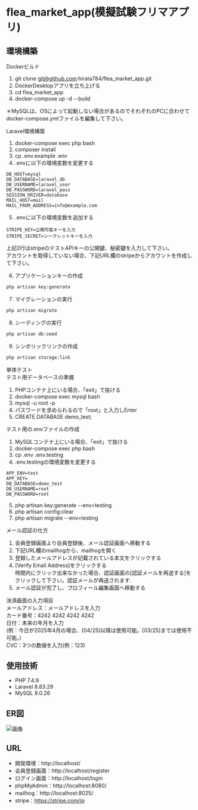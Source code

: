 # flea_market_app(模擬試験フリマアプリ)

## 環境構築
Dockerビルド
1. git clone git@github.com:hirata784/flea_market_app.git
2. DockerDesktopアプリを立ち上げる
3. cd flea_market_app
4. docker-compose up -d --build

＊MySQLは、OSによって起動しない場合があるのでそれぞれのPCに合わせてdocker-compose.ymlファイルを編集して下さい。

Laravel環境構築
1. docker-compose exec php bash
2. composer install
3. cp .env.example .env
4. .envに以下の環境変数を変更する
``` text
DB_HOST=mysql
DB_DATABASE=laravel_db
DB_USERNAME=laravel_user
DB_PASSWORD=laravel_pass
SESSION_DRIVER=database
MAIL_HOST=mail
MAIL_FROM_ADDRESS=info@example.com
```
5. .envに以下の環境変数を追加する
``` text
STRIPE_KEY=公開可能キーを入力
STRIPE_SECRET=シークレットキーを入力
```
上記2行はstripeのテストAPIキーの公開鍵、秘密鍵を入力して下さい。  
アカウントを取得していない場合、下記URL欄のstripeからアカウントを作成して下さい。  

6. アプリケーションキーの作成
``` bash
php artisan key:generate
```
7. マイグレーションの実行
``` bash
php artisan migrate
```
8. シーディングの実行
``` bash
php artisan db:seed
```
9. シンボリックリンクの作成
``` bash
php artisan storage:link
```

単体テスト  
テスト用データベースの準備
1. PHPコンテナ上にいる場合、「exit」で抜ける
2. docker-compose exec mysql bash
3. mysql -u root -p
4. パスワードを求められるので「root」と入力しEnter
5. CREATE DATABASE demo_test;

テスト用の.envファイルの作成
1. MySQLコンテナ上にいる場合、「exit」で抜ける
2. docker-compose exec php bash
3. cp .env .env.testing
4. .env.testingの環境変数を変更する
``` text
APP_ENV=test
APP_KEY=
DB_DATABASE=demo_test
DB_USERNAME=root
DB_PASSWORD=root
```
5. php artisan key:generate --env=testing
6. php artisan config:clear
7. php artisan migrate --env=testing

メール認証の仕方
1. 会員登録画面より会員登録後、メール認証画面へ移動する
2. 下記URL欄のmailhogから、mailhogを開く
3. 登録したメールアドレスが記載されている本文をクリックする
4. [Verify Email Address]をクリックする  
時間内にクリック出来なかった場合、認証画面の[認証メールを再送する]を  
クリックして下さい。認証メールが再送されます.
5. メール認証が完了し、プロフィール編集画面へ移動する

決済画面の入力項目  
メールアドレス：メールアドレスを入力  
カード番号：4242 4242 4242 4242  
日付：未来の年月を入力  
(例：今日が2025年4月の場合、[04/25]以降は使用可能。[03/25]までは使用不可能。)  
CVC：3つの数値を入力(例：123)

## 使用技術
- PHP 7.4.9
- Laravel 8.83.29
- MySQL 8.0.26

## ER図
![画像](https://coachtech-lms-bucket.s3.ap-northeast-1.amazonaws.com/question/20250322103623_flea_market_app.png)
## URL
- 開発環境：http://localhost/
- 会員登録画面：http://localhost/register
- ログイン画面：http://localhost/login
- phpMyAdmin：http://localhost:8080/
- mailhog：http://localhost:8025/
- stripe：https://stripe.com/jp